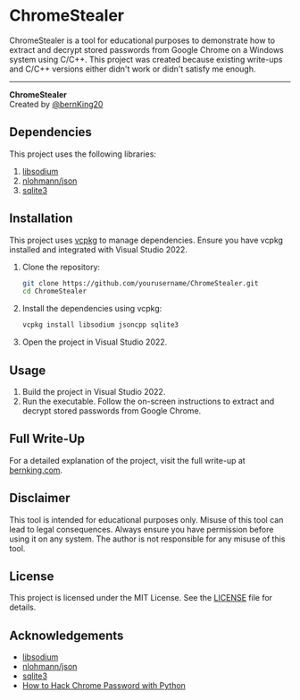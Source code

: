 # ChromeStealer

ChromeStealer is a tool for educational purposes to demonstrate how to extract and decrypt stored passwords from Google Chrome on a Windows system using C/C++. This project was created because existing write-ups and C/C++ versions either didn't work or didn't satisfy me enough.

---

**ChromeStealer**  
Created by [@bernKing20](https://x.com/bernKing20)

## Dependencies

This project uses the following libraries:

1. [libsodium](https://libsodium.gitbook.io/doc/)
2. [nlohmann/json](https://github.com/nlohmann/json)
3. [sqlite3](https://www.sqlite.org/index.html)

## Installation

This project uses [vcpkg](https://vcpkg.io/) to manage dependencies. Ensure you have vcpkg installed and integrated with Visual Studio 2022.

1. Clone the repository:

    ```sh
    git clone https://github.com/yourusername/ChromeStealer.git
    cd ChromeStealer
    ```

2. Install the dependencies using vcpkg:

    ```sh
    vcpkg install libsodium jsoncpp sqlite3
    ```

3. Open the project in Visual Studio 2022.

## Usage

1. Build the project in Visual Studio 2022.
2. Run the executable. Follow the on-screen instructions to extract and decrypt stored passwords from Google Chrome.

## Full Write-Up

For a detailed explanation of the project, visit the full write-up at [bernking.com](https://bernking.com).

## Disclaimer

This tool is intended for educational purposes only. Misuse of this tool can lead to legal consequences. Always ensure you have permission before using it on any system. The author is not responsible for any misuse of this tool.

## License

This project is licensed under the MIT License. See the [LICENSE](LICENSE) file for details.

## Acknowledgements

- [libsodium](https://libsodium.gitbook.io/doc/)
- [nlohmann/json](https://github.com/nlohmann/json)
- [sqlite3](https://www.sqlite.org/index.html)
- [How to Hack Chrome Password with Python](https://ohyicong.medium.com/how-to-hack-chrome-password-with-python-1bedc167be3d)
